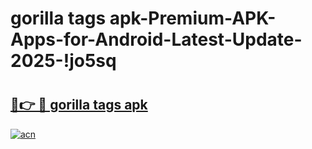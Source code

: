 # gorilla tags apk-Premium-APK-Apps-for-Android-Latest-Update-2025-!jo5sq

# <h2><a href="https://googleone.com">🔗👉 🔴 gorilla tags apk</a></h2>

[![acn](https://github.com/user-attachments/assets/0f9c940e-d8b0-45ae-aac7-cd30a18b3e1c)](https://googleone.com)

